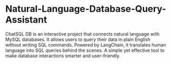 # Natural-Language-Database-Query-Assistant
ChatSQL DB is an interactive project that connects natural language with MySQL databases. It allows users to query their data in plain English without writing SQL commands. Powered by LangChain, it translates human language into SQL queries behind the scenes. A simple yet effective tool to make database interactions smarter and user-friendly.
